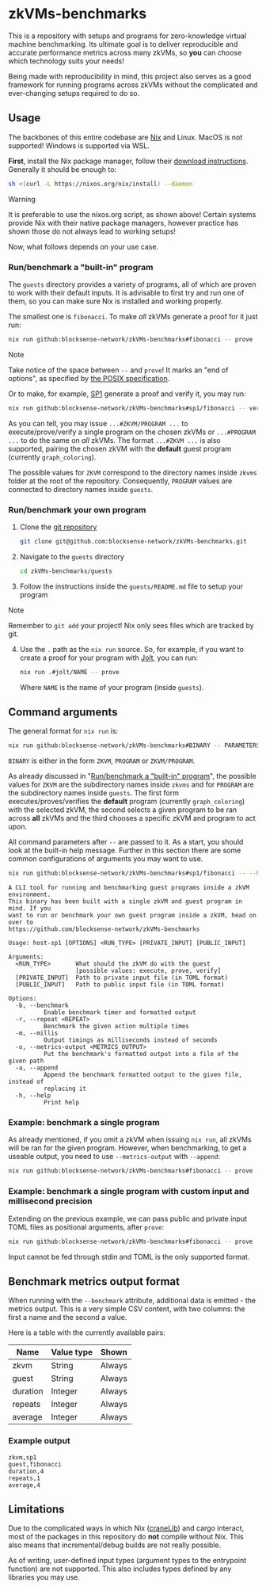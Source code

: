 # zkVMs-benchmarks

This is a repository with setups and programs for zero-knowledge virtual machine benchmarking.
Its ultimate goal is to deliver reproducible and accurate performance metrics across many zkVMs, so **you** can choose which technology suits your needs!

Being made with reproducibility in mind, this project also serves as a good framework for running programs across zkVMs without the complicated and ever-changing setups required to do so.

## Usage

The backbones of this entire codebase are [Nix](https://nixos.org/) and Linux.
MacOS is not supported!
Windows is supported via WSL.

**First**, install the Nix package manager, follow their [download instructions](https://nixos.org/download/).
Generally it should be enough to:

```sh
sh <(curl -L https://nixos.org/nix/install) --daemon
```

> [!WARNING]
> It is preferable to use the nixos.org script, as shown above!
> Certain systems provide Nix with their native package managers, however practice has shown those do not always lead to working setups!

Now, what follows depends on your use case.

### Run/benchmark a "built-in" program

The `guests` directory provides a variety of programs, all of which are proven to work with their default inputs.
It is advisable to first try and run one of them, so you can make sure Nix is installed and working properly.

The smallest one is `fibonacci`.
To make *all* zkVMs generate a proof for it just run:

```sh
nix run github:blocksense-network/zkVMs-benchmarks#fibonacci -- prove
```

> [!NOTE]
> Take notice of the space between `--` and `prove`!
> It marks an "end of options", as specified by [the POSIX specification](https://pubs.opengroup.org/onlinepubs/9699919799/basedefs/V1_chap12.html#tag_12_02).

Or to make, for example, [SP1](https://docs.succinct.xyz/docs/sp1/introduction) generate a proof and verify it, you may run:

```sh
nix run github:blocksense-network/zkVMs-benchmarks#sp1/fibonacci -- verify
```

As you can tell, you may issue `...#ZKVM/PROGRAM ...` to execute/prove/verify a single program on the chosen zkVMs or `...#PROGRAM ...` to do the same on *all* zkVMs.
The format `...#ZKVM ...` is also supported, pairing the chosen zkVM with the **default** guest program (currently `graph_coloring`).

The possible values for `ZKVM` correspond to the directory names inside `zkvms` folder at the root of the repository.
Consequently, `PROGRAM` values are connected to directory names inside `guests`.

### Run/benchmark your own program

1. Clone the [git repository](https://github.com/blocksense-network/zkVMs-benchmarks)

   ```sh
   git clone git@github.com:blocksense-network/zkVMs-benchmarks.git
   ```

2. Navigate to the `guests` directory

   ```sh
   cd zkVMs-benchmarks/guests
   ```

3. Follow the instructions inside the `guests/README.md` file to setup your program

  > [!NOTE]
  > Remember to `git add` your project!
  > Nix only sees files which are tracked by git.

4. Use the `.` path as the `nix run` source.
   So, for example, if you want to create a proof for your program with [Jolt](https://jolt.a16zcrypto.com/), you can run:

   ```sh
   nix run .#jolt/NAME -- prove
   ```

   Where `NAME` is the name of your program (inside `guests`).

## Command arguments

The general format for `nix run` is:

```sh
nix run github:blocksense-network/zkVMs-benchmarks#BINARY -- PARAMETERS
```

`BINARY` is either in the form `ZKVM`, `PROGRAM` or `ZKVM/PROGRAM`.

As already discussed in "[Run/benchmark a "built-in" program](#runbenchmark-a-built-in-program)", the possible values for `ZKVM` are the subdirectory names inside `zkvms` and for `PROGRAM` are the subdirectory names inside `guests`.
The first form executes/proves/verifies the **default** program (currently `graph_coloring`) with the selected zkVM, the second selects a given program to be ran across **all** zkVMs and the third chooses a specific zkVM and program to act upon.

All command parameters after `--` are passed to it.
As a start, you should look at the built-in help message.
Further in this section there are some common configurations of arguments you may want to use.

```sh
nix run github:blocksense-network/zkVMs-benchmarks#sp1/fibonacci -- --help
```

```
A CLI tool for running and benchmarking guest programs inside a zkVM environment.
This binary has been built with a single zkVM and guest program in mind. If you
want to run or benchmark your own guest program inside a zkVM, head on over to
https://github.com/blocksense-network/zkVMs-benchmarks

Usage: host-sp1 [OPTIONS] <RUN_TYPE> [PRIVATE_INPUT] [PUBLIC_INPUT]

Arguments:
  <RUN_TYPE>       What should the zkVM do with the guest
                   [possible values: execute, prove, verify]
  [PRIVATE_INPUT]  Path to private input file (in TOML format)
  [PUBLIC_INPUT]   Path to public input file (in TOML format)

Options:
  -b, --benchmark
          Enable benchmark timer and formatted output
  -r, --repeat <REPEAT>
          Benchmark the given action multiple times
  -m, --millis
          Output timings as milliseconds instead of seconds
  -o, --metrics-output <METRICS_OUTPUT>
          Put the benchmark's formatted output into a file of the given path
  -a, --append
          Append the benchmark formatted output to the given file, instead of
          replacing it
  -h, --help
          Print help
```

### Example: benchmark a single program

As already mentioned, if you omit a zkVM when issuing `nix run`, all zkVMs will be ran for the given program.
However, when benchmarking, to get a useable output, you need to use `--metrics-output` with `--append`:

```sh
nix run github:blocksense-network/zkVMs-benchmarks#fibonacci -- prove --benchmark --metrics-output result.csv --append
```

### Example: benchmark a single program with custom input and millisecond precision

Extending on the previous example, we can pass public and private input TOML files as positional arguments, after `prove`:

```sh
nix run github:blocksense-network/zkVMs-benchmarks#fibonacci -- prove ./private.toml ./public.toml -bamo result.csv
```

Input cannot be fed through stdin and TOML is the only supported format.

## Benchmark metrics output format

When running with the `--benchmark` attribute, additional data is emitted - the metrics output.
This is a very simple CSV content, with two columns: the first a name and the second a value.

Here is a table with the currently available pairs:

| Name     | Value type | Shown  |
| -------- | ---------- | ------ |
| zkvm     | String     | Always |
| guest    | String     | Always |
| duration | Integer    | Always |
| repeats  | Integer    | Always |
| average  | Integer    | Always |

### Example output

```csv
zkvm,sp1
guest,fibonacci
duration,4
repeats,1
average,4
```

## Limitations

Due to the complicated ways in which Nix ([craneLib](https://crane.dev/)) and cargo interact, most of the packages in this repository do **not** compile without Nix.
This also means that incremental/debug builds are not really possible.

As of writing, user-defined input types (argument types to the entrypoint function) are not supported.
This also includes types defined by any libraries you may use.
